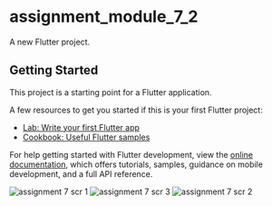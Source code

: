 # assignment_module_7_2

A new Flutter project.

## Getting Started

This project is a starting point for a Flutter application.

A few resources to get you started if this is your first Flutter project:

- [Lab: Write your first Flutter app](https://docs.flutter.dev/get-started/codelab)
- [Cookbook: Useful Flutter samples](https://docs.flutter.dev/cookbook)

For help getting started with Flutter development, view the
[online documentation](https://docs.flutter.dev/), which offers tutorials,
samples, guidance on mobile development, and a full API reference.



![assignment 7 scr 1](https://github.com/khalid063/ostad_assignment_module_7/assets/51012988/66a42cee-8068-45c6-bc33-95ed00d6e15b)
![assignment 7 scr 3](https://github.com/khalid063/ostad_assignment_module_7/assets/51012988/a3f2ec3f-127b-434a-9175-f6502dd750e0)
![assignment 7 scr 2](https://github.com/khalid063/ostad_assignment_module_7/assets/51012988/07c8965d-6846-4dec-a9b7-168c8f68da00)
